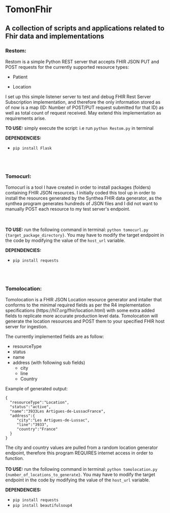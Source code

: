 # TomonFhir
<h2>A collection of scripts and applications related to Fhir data and implementations</h2>

<h3>Restom:</h3>
Restom is a simple Python REST server that accepts FHIR JSON PUT and POST requests for the currently supported resource types:

- Patient

- Location

I set up this simple listener server to test and debug FHIR Rest Server Subscription implementation, and therefore the only information stored as of now is a map (ID: Number of POST/PUT request submitted for that ID) as well as total count of request received. May extend this implementation as requirements arise.

**TO USE:** simply execute the script: i.e run `python Restom.py` in terminal

**DEPENDENCIES:**

- `pip install Flask`

<br></br>
<h3>Tomocurl:</h3>
Tomocurl is a tool I have created in order to install packages (folders) containing FHIR JSON resources. I initially coded this tool up in order to install the resources generated by the Synthea FHIR data generator, as the synthea program generates hundreds of JSON files and I did not want to manually POST each resource to my test server's endpoint.

<br></br>
**TO USE:** run the following command in terminal: `python tomocurl.py {target_package_directory}`. You may have to modify the target endpoint in the code by modifying the value of the `host_url` variable. 

**DEPENDENCIES:**

- `pip install requests`

<br></br>
<h3>Tomolocation:</h3>
Tomolocation is a FHIR JSON Location resource generator and intaller that conforms to the minimal required fields as per the R4 implementation specifications (https://hl7.org/fhir/location.html) with some extra added fields to replicate more accurate production level data. Tomolocation will generate the location resources and POST them to your specified FHIR host server for ingestion.

The currently implemented fields are as follow:

- resourceType
- status
- name
- address (with following sub fields)
  * city
  * line
  * Country
  
 Example of generated output:
 
 ```
 {
   "resourceType":"Location",
   "status":"active",
   "name":"3933Les Artigues-de-LussacFrance",
   "address":{
      "city":"Les Artigues-de-Lussac",
      "line":"3933",
      "country":"France"
   }
}

```

The city and country values are pulled from a random location generator endpoint, therefore this program REQUIRES internet access in order to function.
<br></br>
**TO USE:** run the following command in terminal: `python tomolocation.py {number_of_locations_to_generate}`. You may have to modify the target endpoint in the code by modifying the value of the `host_url` variable.

**DEPENDENCIES:**

- `pip install requests`
- `pip install beautifulsoup4`
